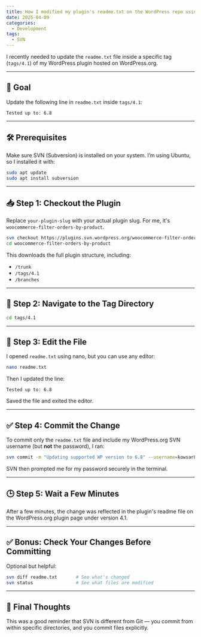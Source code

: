 ```yaml
---
title: How I modified my plugin's readme.txt on the WordPress repo using SVN (Linux)
date: 2025-04-09
categories:
  - Development
tags:
  - SVN
---
```

I recently needed to update the `readme.txt` file inside a specific tag (`tags/4.1`) of my WordPress plugin hosted on WordPress.org.

---

## 🔧 Goal

Update the following line in `readme.txt` inside `tags/4.1`:

```
Tested up to: 6.8
```

---

## 🛠️ Prerequisites

Make sure SVN (Subversion) is installed on your system. I’m using Ubuntu, so I installed it with:

```bash
sudo apt update
sudo apt install subversion
```

---

## 📥 Step 1: Checkout the Plugin

Replace `your-plugin-slug` with your actual plugin slug. For me, it's `woocommerce-filter-orders-by-product`.

```bash
svn checkout https://plugins.svn.wordpress.org/woocommerce-filter-orders-by-product
cd woocommerce-filter-orders-by-product
```

This downloads the full plugin structure, including:

* `/trunk`
* `/tags/4.1`
* `/branches`

---

## 📂 Step 2: Navigate to the Tag Directory

```bash
cd tags/4.1
```

---

## 📝 Step 3: Edit the File

I opened `readme.txt` using nano, but you can use any editor:

```bash
nano readme.txt
```

Then I updated the line:

```
Tested up to: 6.8
```

Saved the file and exited the editor.

---

## ✅ Step 4: Commit the Change

To commit only the `readme.txt` file and include my WordPress.org SVN username (but **not** the password), I ran:

```bash
svn commit -m "Updating supported WP version to 6.8" --username=kowsar89 readme.txt
```

SVN then prompted me for my password securely in the terminal.

---

## 🕒 Step 5: Wait a Few Minutes

After a few minutes, the change was reflected in the plugin's readme file on the WordPress.org plugin page under version 4.1.

---

## ✅ Bonus: Check Your Changes Before Committing

Optional but helpful:

```bash
svn diff readme.txt       # See what's changed
svn status                # See what files are modified
```

---

## 🧠 Final Thoughts

This was a good reminder that SVN is different from Git — you commit from within specific directories, and you commit files explicitly.